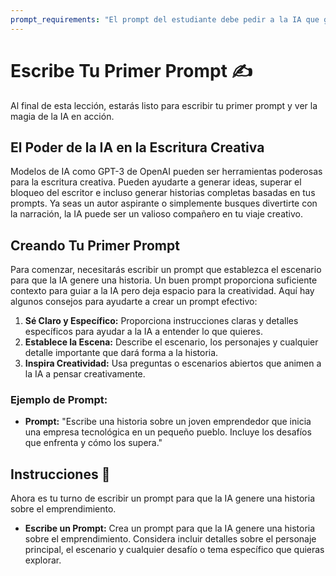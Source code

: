 ```yaml
---
prompt_requirements: "El prompt del estudiante debe pedir a la IA que genere una historia sobre el emprendimiento. El prompt debe incluir detalles sobre el personaje principal, el escenario y cualquier desafío o tema específico que el estudiante quiera explorar."
---
```




# Escribe Tu Primer Prompt ✍️

Al final de esta lección, estarás listo para escribir tu primer prompt y ver la magia de la IA en acción.

## El Poder de la IA en la Escritura Creativa

Modelos de IA como GPT-3 de OpenAI pueden ser herramientas poderosas para la escritura creativa. Pueden ayudarte a generar ideas, superar el bloqueo del escritor e incluso generar historias completas basadas en tus prompts. Ya seas un autor aspirante o simplemente busques divertirte con la narración, la IA puede ser un valioso compañero en tu viaje creativo.

## Creando Tu Primer Prompt

Para comenzar, necesitarás escribir un prompt que establezca el escenario para que la IA genere una historia. Un buen prompt proporciona suficiente contexto para guiar a la IA pero deja espacio para la creatividad. Aquí hay algunos consejos para ayudarte a crear un prompt efectivo:

1. **Sé Claro y Específico:** Proporciona instrucciones claras y detalles específicos para ayudar a la IA a entender lo que quieres.
2. **Establece la Escena:** Describe el escenario, los personajes y cualquier detalle importante que dará forma a la historia.
3. **Inspira Creatividad:** Usa preguntas o escenarios abiertos que animen a la IA a pensar creativamente.

### Ejemplo de Prompt:
- **Prompt:** "Escribe una historia sobre un joven emprendedor que inicia una empresa tecnológica en un pequeño pueblo. Incluye los desafíos que enfrenta y cómo los supera."

## Instrucciones 📌

Ahora es tu turno de escribir un prompt para que la IA genere una historia sobre el emprendimiento.

- **Escribe un Prompt:** Crea un prompt para que la IA genere una historia sobre el emprendimiento. Considera incluir detalles sobre el personaje principal, el escenario y cualquier desafío o tema específico que quieras explorar.